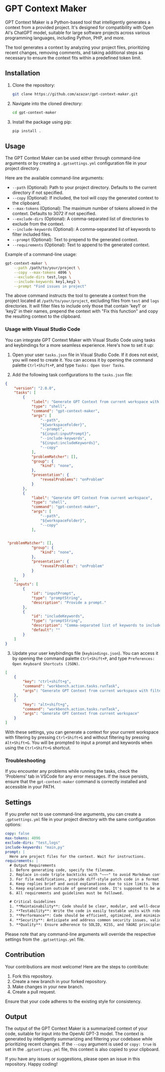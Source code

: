 # GPT Context Maker

GPT Context Maker is a Python-based tool that intelligently generates a context from a provided project. It's designed for compatibility with Open AI's ChatGPT model, suitable for large software projects across various programming languages, including Python, PHP, and more.

The tool generates a context by analyzing your project files, prioritizing recent changes, removing comments, and taking additional steps as necessary to ensure the context fits within a predefined token limit.

## Installation

1. Clone the repository:

    ```bash
    git clone https://github.com/azazar/gpt-context-maker.git
    ```

2. Navigate into the cloned directory:

    ```bash
    cd gpt-context-maker
    ```

3. Install the package using pip:

    ```bash
    pip install .
    ```

## Usage

The GPT Context Maker can be used either through command-line arguments or by creating a `.gptsettings.yml` configuration file in your project directory.

Here are the available command-line arguments:

- `--path` (Optional): Path to your project directory. Defaults to the current directory if not specified.
- `--copy` (Optional): If included, the tool will copy the generated context to the clipboard.
- `--max-tokens` (Optional): The maximum number of tokens allowed in the context. Defaults to 3072 if not specified.
- `--exclude-dirs` (Optional): A comma-separated list of directories to exclude from the context.
- `--include-keywords` (Optional): A comma-separated list of keywords to filter included files.
- `--prompt` (Optional): Text to prepend to the generated context.
- `--requirements` (Optional): Text to append to the generated context.

Example of a command-line usage:

```bash
gpt-context-maker \
    --path /path/to/your/project \
    --copy --max-tokens 4096 \
    --exclude-dirs test,logs \
    --include-keywords key1,key2 \
    --prompt "Find issues in project"
```

The above command instructs the tool to generate a context from the project located at `/path/to/your/project`, excluding files from `test` and `logs` directories. It will filter files to include only those that contain 'key1' or 'key2' in their names, prepend the context with "Fix this function" and copy the resulting context to the clipboard.

### Usage with Visual Studio Code

You can integrate GPT Context Maker with Visual Studio Code using tasks and keybindings for a more seamless experience. Here's how to set it up:

1. Open your user `tasks.json` file in Visual Studio Code. If it does not exist, you will need to create it. You can access it by opening the command palette `Ctrl+Shift+P`, and type `Tasks: Open User Tasks`.

2. Add the following task configurations to the `tasks.json` file:

```json
{
    "version": "2.0.0",
    "tasks": [
        {
            "label": "Generate GPT Context from current workspace with filtering",
            "type": "shell",
            "command": "gpt-context-maker",
            "args": [
                "--path",
                "${workspaceFolder}",
                "--prompt",
                "${input:inputPrompt}",
                "--include-keywords",
                "${input:includeKeywords}",
                "--copy"
            ],
            "problemMatcher": [],
            "group": {
                "kind": "none",
            },
            "presentation": {
                "revealProblems": "onProblem"
            }
        },
        {
            "label": "Generate GPT Context from current workspace",
            "type": "shell",
            "command": "gpt-context-maker",
            "args": [
                "--path",
                "${workspaceFolder}",
                "--copy"
            ],
           

 "problemMatcher": [],
            "group": {
                "kind": "none",
            },
            "presentation": {
                "revealProblems": "onProblem"
            }
        }
    ],
    "inputs": [
        {
            "id": "inputPrompt",
            "type": "promptString",
            "description": "Provide a prompt."
        },
        {
            "id": "includeKeywords",
            "type": "promptString",
            "description": "Comma-separated list of keywords to include.",
            "default": ""
        }
    ]
}
```

3. Update your user keybindings file (`keybindings.json`). You can access it by opening the command palette `Ctrl+Shift+P`, and type `Preferences: Open Keyboard Shortcuts (JSON)`.

```json
[
    {
        "key": "ctrl+shift+g",
        "command": "workbench.action.tasks.runTask",
        "args": "Generate GPT Context from current workspace with filtering"
    },
    {
        "key": "alt+shift+g",
        "command": "workbench.action.tasks.runTask",
        "args": "Generate GPT Context from current workspace"
    }
]
```

With these settings, you can generate a context for your current workspace with filtering by pressing `Ctrl+Shift+G` and without filtering by pressing `Alt+Shift+G`. You will be prompted to input a prompt and keywords when using the `Ctrl+Shift+G` shortcut.

### Troubleshooting

If you encounter any problems while running the tasks, check the 'Problems' tab in VSCode for any error messages. If the issue persists, ensure that the `gpt-context-maker` command is correctly installed and accessible in your PATH.

## Settings

If you prefer not to use command-line arguments, you can create a `.gptsettings.yml` file in your project directory with the same configuration options:

```yaml
copy: false
max-tokens: 4096
exclude-dirs: "test,logs"
include-keywords: "main,py"
prompt: |
  Here are project files for the context. Wait for instructions.
requirements: |
  # Output Requirements
  1. Before generating code, specify the filename.
  2. Replace in-code triple backticks with "~~~" to avoid Markdown conflict.
  3. For file modifications, provide diff-style patch code in a format that can be used with the patch utility (include a patch command example) unless you generate a whole file. For file renaming, provide a bash script.
  4. Keep replies brief and avoid explanations due to size limits. Use code to provide clear explanations.
  5. Keep explanation outside of generated code. It's supposed to be added into the project without modifications.
  6. All requirements and guidelines must be followed.

  # Critical Guidelines
  1. **Maintainability**: Code should be clear, modular, and well-documented. Follow industry-standard style guides. Use meaningful names for variables and methods.
  2. **Testability**: Write the code in easily testable units with robust error handling. Specify the test framework and required coverage level.
  3. **Performance**: Code should be efficient, optimized, and minimize unnecessary calculations. Include specific performance benchmarks if necessary.
  4. **Security**: Anticipate and address common security issues, validate and sanitize user input. Provide examples of potential security risks if needed.
  5. **Quality**: Ensure adherence to SOLID, KISS, and YAGNI principles in the generated code.
```

Please note that any command-line arguments will override the respective settings from the `.gptsettings.yml` file.

## Contribution

Your contributions are most welcome! Here are the steps to contribute:

1. Fork this repository.
2. Create a new branch in your forked repository.
3. Make changes in your new branch.
4. Create a pull request.

Ensure that your code adheres to the existing style for consistency.

## Output

The output of the GPT Context Maker is a summarized context of your code, suitable for input into the OpenAI GPT-3 model. The context is generated by intelligently summarizing and filtering your codebase while prioritizing recent changes. If the `--copy` argument is used or `copy: true` is set in the `.gptsettings.yml` file, this context is also copied to your clipboard.

If you have any issues or suggestions, please open an issue in this repository. Happy coding!